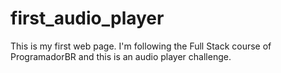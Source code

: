 # first_audio_player
This is my first web page. I'm following the Full Stack course of ProgramadorBR and this is an audio player challenge.

